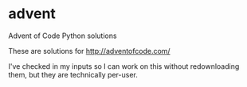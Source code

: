 # advent
Advent of Code Python solutions

These are solutions for http://adventofcode.com/

I've checked in my inputs so I can work on this without redownloading them, but they are technically per-user.
